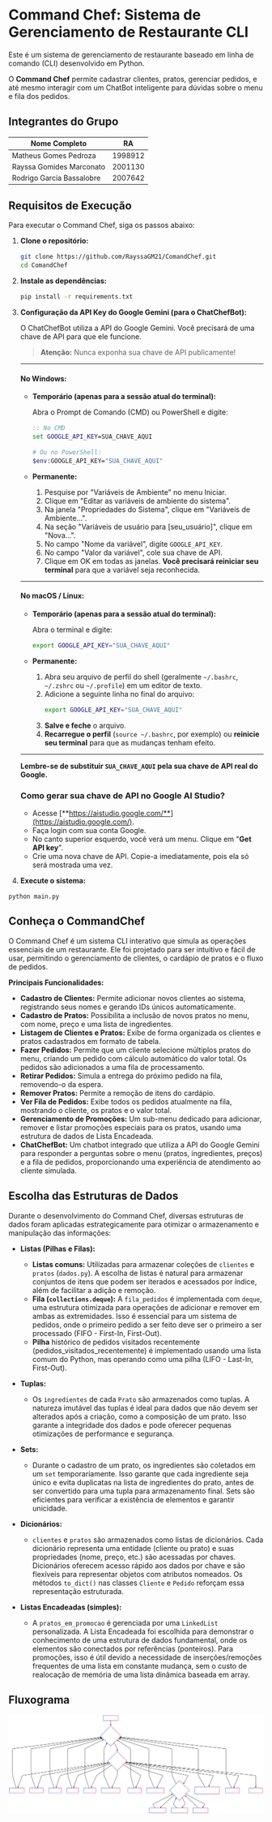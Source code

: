 # Command Chef: Sistema de Gerenciamento de Restaurante CLI

Este é um sistema de gerenciamento de restaurante baseado em linha de comando (CLI) desenvolvido em Python. 

O **Command Chef** permite cadastrar clientes, pratos, gerenciar pedidos, e até mesmo interagir com um ChatBot inteligente para dúvidas sobre o menu e fila dos pedidos.

## Integrantes do Grupo

| Nome Completo | RA |
| ---------------------- | ------ |
| Matheus Gomes Pedroza | 1998912 |
| Rayssa Gomides Marconato | 2001130 |
| Rodrigo Garcia Bassalobre | 2007642 |

## Requisitos de Execução

Para executar o Command Chef, siga os passos abaixo:

1.  **Clone o repositório:**
    ```bash
    git clone https://github.com/RayssaGM21/ComandChef.git
    cd ComandChef
    ```
    
2.  **Instale as dependências:**
    ```bash
    pip install -r requirements.txt
    ```
    
3.  **Configuração da API Key do Google Gemini (para o ChatChefBot):**
 
     O ChatChefBot utiliza a API do Google Gemini. Você precisará de uma chave de API para que ele funcione.

      > **Atenção:** Nunca exponha sua chave de API publicamente!
    
    ---

    #### No Windows:

    * **Temporário (apenas para a sessão atual do terminal):**

      Abra o Prompt de Comando (CMD) ou PowerShell e digite:
      ```cmd
      :: No CMD
      set GOOGLE_API_KEY=SUA_CHAVE_AQUI
      ````
      ```bash
      # Ou no PowerShell:
      $env:GOOGLE_API_KEY="SUA_CHAVE_AQUI"
      ```

    * **Permanente:**
      1.  Pesquise por "Variáveis de Ambiente" no menu Iniciar.
      2.  Clique em "Editar as variáveis de ambiente do sistema".
      3.  Na janela "Propriedades do Sistema", clique em "Variáveis de Ambiente...".
      4.  Na seção "Variáveis de usuário para [seu_usuário]", clique em "Nova...".
      5.  No campo "Nome da variável", digite `GOOGLE_API_KEY`.
      6.  No campo "Valor da variável", cole sua chave de API.
      7.  Clique em OK em todas as janelas. **Você precisará reiniciar seu terminal** para que a variável seja reconhecida.
  
    ---
  
    #### No macOS / Linux:
  
    * **Temporário (apenas para a sessão atual do terminal):**

      Abra o terminal e digite:
      ```bash
      export GOOGLE_API_KEY="SUA_CHAVE_AQUI"
      ```
  
    * **Permanente:**
      1.  Abra seu arquivo de perfil do shell (geralmente `~/.bashrc`, `~/.zshrc` ou `~/.profile`) em um editor de texto.
      2.  Adicione a seguinte linha no final do arquivo:
          ```bash
          export GOOGLE_API_KEY="SUA_CHAVE_AQUI"
          ```
      3.  **Salve e feche** o arquivo.
      4.  **Recarregue o perfil** (`source ~/.bashrc`, por exemplo) ou **reinicie seu terminal** para que as mudanças tenham efeito.

    ---
  
    **Lembre-se de substituir `SUA_CHAVE_AQUI` pela sua chave de API real do Google.**
    ### Como gerar sua chave de API no Google AI Studio?
      - Acesse [**https://aistudio.google.com/**](https://aistudio.google.com/).
      - Faça login com sua conta Google.
      - No canto superior esquerdo, você verá um menu. Clique em "**Get API key**".
      - Crie uma nova chave de API. Copie-a imediatamente, pois ela só será mostrada uma vez.
  
  5.  **Execute o sistema:**

    python main.py


## Conheça o CommandChef

O Command Chef é um sistema CLI interativo que simula as operações essenciais de um restaurante. Ele foi projetado para ser intuitivo e fácil de usar, permitindo o gerenciamento de clientes, o cardápio de pratos e o fluxo de pedidos.

**Principais Funcionalidades:**

* **Cadastro de Clientes:** Permite adicionar novos clientes ao sistema, registrando seus nomes e gerando IDs únicos automaticamente.
* **Cadastro de Pratos:** Possibilita a inclusão de novos pratos no menu, com nome, preço e uma lista de ingredientes.
* **Listagem de Clientes e Pratos:** Exibe de forma organizada os clientes e pratos cadastrados em formato de tabela.
* **Fazer Pedidos:** Permite que um cliente selecione múltiplos pratos do menu, criando um pedido com cálculo automático do valor total. Os pedidos são adicionados a uma fila de processamento.
* **Retirar Pedidos:** Simula a entrega do próximo pedido na fila, removendo-o da espera.
* **Remover Pratos:** Permite a remoção de itens do cardápio.
* **Ver Fila de Pedidos:** Exibe todos os pedidos atualmente na fila, mostrando o cliente, os pratos e o valor total.
* **Gerenciamento de Promoções:** Um sub-menu dedicado para adicionar, remover e listar promoções especiais para os pratos, usando uma estrutura de dados de Lista Encadeada.
* **ChatChefBot:** Um chatbot integrado que utiliza a API do Google Gemini para responder a perguntas sobre o menu (pratos, ingredientes, preços) e a fila de pedidos, proporcionando uma experiência de atendimento ao cliente simulada.

## Escolha das Estruturas de Dados

Durante o desenvolvimento do Command Chef, diversas estruturas de dados foram aplicadas estrategicamente para otimizar o armazenamento e manipulação das informações:

* **Listas (Pilhas e Filas):**
    * **Listas comuns:** Utilizadas para armazenar coleções de `clientes` e `pratos` (`dados.py`). A escolha de listas é natural para armazenar conjuntos de itens que podem ser iterados e acessados por índice, além de facilitar a adição e remoção.
    * **Fila (`collections.deque`):** A `fila_pedidos` é implementada com `deque`, uma estrutura otimizada para operações de adicionar e remover em ambas as extremidades. Isso é essencial para um sistema de pedidos, onde o primeiro pedido a ser feito deve ser o primeiro a ser processado (FIFO - First-In, First-Out).
    * **Pilha** histórico de pedidos visitados recentemente (pedidos_visitados_recentemente) é implementado usando uma lista comum do Python, mas operando como uma pilha (LIFO - Last-In, First-Out).

* **Tuplas:**
    * Os `ingredientes` de cada `Prato` são armazenados como tuplas. A natureza imutável das tuplas é ideal para dados que não devem ser alterados após a criação, como a composição de um prato. Isso garante a integridade dos dados e pode oferecer pequenas otimizações de performance e segurança.

* **Sets:**
    * Durante o cadastro de um prato, os ingredientes são coletados em um `set` temporariamente. Isso garante que cada ingrediente seja único e evita duplicatas na lista de ingredientes do prato, antes de ser convertido para uma tupla para armazenamento final. Sets são eficientes para verificar a existência de elementos e garantir unicidade.

* **Dicionários:**
    * `clientes` e `pratos` são armazenados como listas de dicionários. Cada dicionário representa uma entidade (cliente ou prato) e suas propriedades (nome, preço, etc.) são acessadas por chaves. Dicionários oferecem acesso rápido aos dados por chave e são flexíveis para representar objetos com atributos nomeados. Os métodos `to_dict()` nas classes `Cliente` e `Pedido` reforçam essa representação estruturada.

* **Listas Encadeadas (simples):**
    * A `pratos_em_promocao` é gerenciada por uma `LinkedList` personalizada. A Lista Encadeada foi escolhida para demonstrar o conhecimento de uma estrutura de dados fundamental, onde os elementos são conectados por referências (ponteiros). Para promoções, isso é útil devido a necessidade de inserções/remoções frequentes de uma lista em constante mudança, sem o custo de realocação de memória de uma lista dinâmica baseada em array.

## Fluxograma
![Fluxograma](fluxograma.svg)
